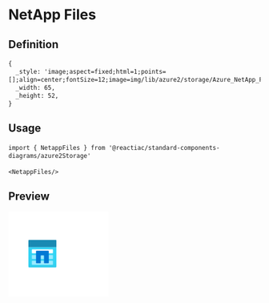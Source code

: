 # NetApp Files

## Definition

```
{
  _style: 'image;aspect=fixed;html=1;points=[];align=center;fontSize=12;image=img/lib/azure2/storage/Azure_NetApp_Files.svg;strokeColor=none;',
  _width: 65,
  _height: 52,
}
```

## Usage

```
import { NetappFiles } from '@reactiac/standard-components-diagrams/azure2Storage'

<NetappFiles/>
```

## Preview

<img src="./netapp-files.png" width="200"/>
